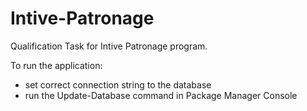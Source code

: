# Intive-Patronage
Qualification Task for Intive Patronage program.

To run the application:
- set correct connection string to the database 
- run the Update-Database command in Package Manager Console
